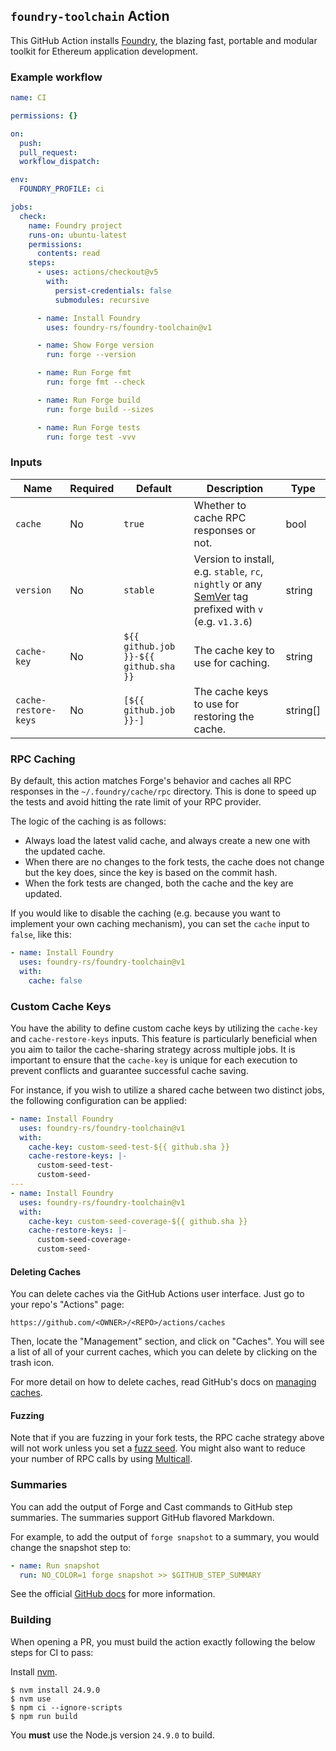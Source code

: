 ## `foundry-toolchain` Action

This GitHub Action installs [Foundry](https://github.com/foundry-rs/foundry), the blazing fast, portable and modular
toolkit for Ethereum application development.

### Example workflow

```yml
name: CI

permissions: {}

on:
  push:
  pull_request:
  workflow_dispatch:

env:
  FOUNDRY_PROFILE: ci

jobs:
  check:
    name: Foundry project
    runs-on: ubuntu-latest
    permissions:
      contents: read
    steps:
      - uses: actions/checkout@v5
        with:
          persist-credentials: false
          submodules: recursive

      - name: Install Foundry
        uses: foundry-rs/foundry-toolchain@v1

      - name: Show Forge version
        run: forge --version

      - name: Run Forge fmt
        run: forge fmt --check

      - name: Run Forge build
        run: forge build --sizes

      - name: Run Forge tests
        run: forge test -vvv
```

### Inputs

| **Name**             | **Required** | **Default**                           | **Description**                                                                                                               | **Type** |
| -------------------- | ------------ | ------------------------------------- | ----------------------------------------------------------------------------------------------------------------------------- | -------- |
| `cache`              | No           | `true`                                | Whether to cache RPC responses or not.                                                                                        | bool     |
| `version`            | No           | `stable`                              | Version to install, e.g. `stable`, `rc`, `nightly` or any [SemVer](https://semver.org/) tag prefixed with `v` (e.g. `v1.3.6`) | string   |
| `cache-key`          | No           | `${{ github.job }}-${{ github.sha }}` | The cache key to use for caching.                                                                                             | string   |
| `cache-restore-keys` | No           | `[${{ github.job }}-]`                | The cache keys to use for restoring the cache.                                                                                | string[] |

### RPC Caching

By default, this action matches Forge's behavior and caches all RPC responses in the `~/.foundry/cache/rpc` directory.
This is done to speed up the tests and avoid hitting the rate limit of your RPC provider.

The logic of the caching is as follows:

- Always load the latest valid cache, and always create a new one with the updated cache.
- When there are no changes to the fork tests, the cache does not change but the key does, since the key is based on the
  commit hash.
- When the fork tests are changed, both the cache and the key are updated.

If you would like to disable the caching (e.g. because you want to implement your own caching mechanism), you can set
the `cache` input to `false`, like this:

```yml
- name: Install Foundry
  uses: foundry-rs/foundry-toolchain@v1
  with:
    cache: false
```

### Custom Cache Keys

You have the ability to define custom cache keys by utilizing the `cache-key` and `cache-restore-keys` inputs. This
feature is particularly beneficial when you aim to tailor the cache-sharing strategy across multiple jobs. It is
important to ensure that the `cache-key` is unique for each execution to prevent conflicts and guarantee successful
cache saving.

For instance, if you wish to utilize a shared cache between two distinct jobs, the following configuration can be
applied:

```yml
- name: Install Foundry
  uses: foundry-rs/foundry-toolchain@v1
  with:
    cache-key: custom-seed-test-${{ github.sha }}
    cache-restore-keys: |-
      custom-seed-test-
      custom-seed-
---
- name: Install Foundry
  uses: foundry-rs/foundry-toolchain@v1
  with:
    cache-key: custom-seed-coverage-${{ github.sha }}
    cache-restore-keys: |-
      custom-seed-coverage-
      custom-seed-
```

#### Deleting Caches

You can delete caches via the GitHub Actions user interface. Just go to your repo's "Actions" page:

```text
https://github.com/<OWNER>/<REPO>/actions/caches
```

Then, locate the "Management" section, and click on "Caches". You will see a list of all of your current caches, which
you can delete by clicking on the trash icon.

For more detail on how to delete caches, read GitHub's docs on
[managing caches](https://docs.github.com/en/actions/using-workflows/caching-dependencies-to-speed-up-workflows#managing-caches).

#### Fuzzing

Note that if you are fuzzing in your fork tests, the RPC cache strategy above will not work unless you set a
[fuzz seed](https://book.getfoundry.sh/reference/config/testing#seed). You might also want to reduce your number of RPC
calls by using [Multicall](https://github.com/mds1/multicall).

### Summaries

You can add the output of Forge and Cast commands to GitHub step summaries. The summaries support GitHub flavored
Markdown.

For example, to add the output of `forge snapshot` to a summary, you would change the snapshot step to:

```yml
- name: Run snapshot
  run: NO_COLOR=1 forge snapshot >> $GITHUB_STEP_SUMMARY
```

See the official
[GitHub docs](https://docs.github.com/en/actions/using-workflows/workflow-commands-for-github-actions#adding-a-job-summary)
for more information.

### Building

When opening a PR, you must build the action exactly following the below steps for CI to pass:

Install [nvm](https://github.com/nvm-sh/nvm).

```console
$ nvm install 24.9.0
$ nvm use
$ npm ci --ignore-scripts
$ npm run build
```

You **must** use the Node.js version `24.9.0` to build.
